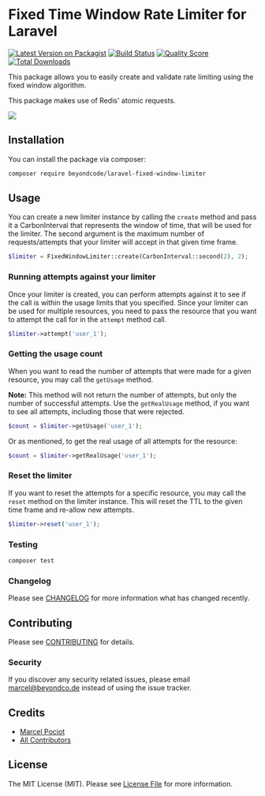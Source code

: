 # Fixed Time Window Rate Limiter for Laravel

[![Latest Version on Packagist](https://img.shields.io/packagist/v/beyondcode/laravel-fixed-window-limiter.svg?style=flat-square)](https://packagist.org/packages/beyondcode/laravel-fixed-window-limiter)
[![Build Status](https://img.shields.io/travis/beyondcode/laravel-fixed-window-limiter/master.svg?style=flat-square)](https://travis-ci.org/beyondcode/laravel-fixed-window-limiter)
[![Quality Score](https://img.shields.io/scrutinizer/g/beyondcode/laravel-fixed-window-limiter.svg?style=flat-square)](https://scrutinizer-ci.com/g/beyondcode/laravel-fixed-window-limiter)
[![Total Downloads](https://img.shields.io/packagist/dt/beyondcode/laravel-fixed-window-limiter.svg?style=flat-square)](https://packagist.org/packages/beyondcode/laravel-fixed-window-limiter)

This package allows you to easily create and validate rate limiting using the fixed window algorithm.

This package makes use of  Redis' atomic requests.

![](https://beyondco.de/github/limiter/limiter.png)

## Installation

You can install the package via composer:

```bash
composer require beyondcode/laravel-fixed-window-limiter
```

## Usage

You can create a new limiter instance by calling the `create` method and pass it a CarbonInterval that represents the window of time, that will be used for the limiter.
The second argument is the maximum number of requests/attempts that your limiter will accept in that given time frame. 

``` php
$limiter = FixedWindowLimiter::create(CarbonInterval::second(2), 2);
```

### Running attempts against your limiter

Once your limiter is created, you can perform attempts against it to see if the call is within the usage limits that you specified.
Since your limiter can be used for multiple resources, you need to pass the resource that you want to attempt the call for in the `attempt` method call.

```php
$limiter->attempt('user_1');
```

### Getting the usage count

When you want to read the number of attempts that were made for a given resource, you may call the `getUsage` method.

**Note:** This method will not return the number of attempts, but only the number of successful attempts. Use the `getRealUsage` method, if you want to see all attempts, including those that were rejected.

```php
$count = $limiter->getUsage('user_1');
```

Or as mentioned, to get the real usage of all attempts for the resource:

```php
$count = $limiter->getRealUsage('user_1');
```

### Reset the limiter

If you want to reset the attempts for a specific resource, you may call the `reset` method on the limiter instance. This will reset the TTL to the given time frame and re-allow new attempts.

```php
$limiter->reset('user_1');
```

### Testing

``` bash
composer test
```

### Changelog

Please see [CHANGELOG](CHANGELOG.md) for more information what has changed recently.

## Contributing

Please see [CONTRIBUTING](CONTRIBUTING.md) for details.

### Security

If you discover any security related issues, please email marcel@beyondco.de instead of using the issue tracker.

## Credits

- [Marcel Pociot](https://github.com/mpociot)
- [All Contributors](../../contributors)

## License

The MIT License (MIT). Please see [License File](LICENSE.md) for more information.

